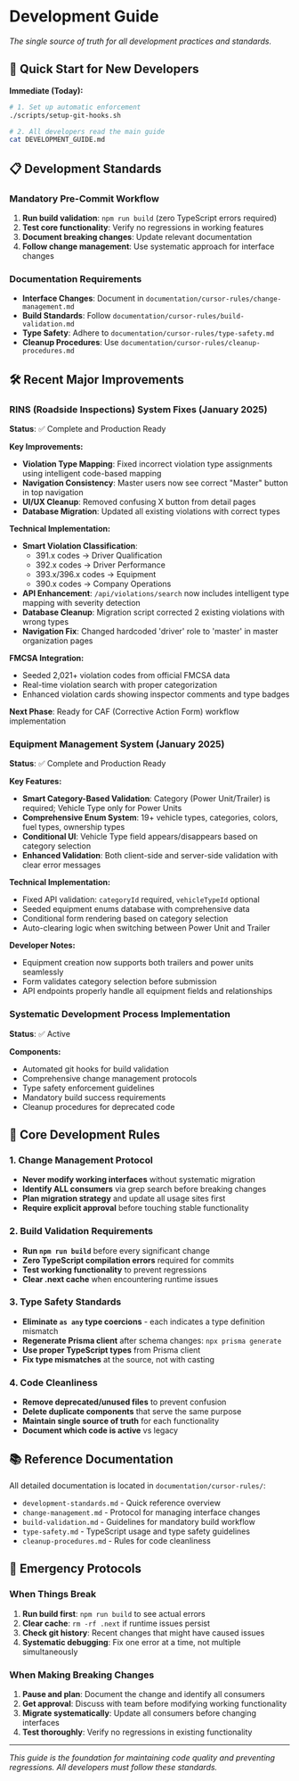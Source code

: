 # Development Guide

*The single source of truth for all development practices and standards.*

## 🚀 Quick Start for New Developers

**Immediate (Today):**
```bash
# 1. Set up automatic enforcement
./scripts/setup-git-hooks.sh

# 2. All developers read the main guide
cat DEVELOPMENT_GUIDE.md
```

## 📋 Development Standards

### Mandatory Pre-Commit Workflow
1. **Run build validation**: `npm run build` (zero TypeScript errors required)
2. **Test core functionality**: Verify no regressions in working features
3. **Document breaking changes**: Update relevant documentation
4. **Follow change management**: Use systematic approach for interface changes

### Documentation Requirements
- **Interface Changes**: Document in `documentation/cursor-rules/change-management.md`
- **Build Standards**: Follow `documentation/cursor-rules/build-validation.md`
- **Type Safety**: Adhere to `documentation/cursor-rules/type-safety.md`
- **Cleanup Procedures**: Use `documentation/cursor-rules/cleanup-procedures.md`

## 🛠 Recent Major Improvements

### RINS (Roadside Inspections) System Fixes (January 2025)
**Status**: ✅ Complete and Production Ready

**Key Improvements:**
- **Violation Type Mapping**: Fixed incorrect violation type assignments using intelligent code-based mapping
- **Navigation Consistency**: Master users now see correct "Master" button in top navigation  
- **UI/UX Cleanup**: Removed confusing X button from detail pages
- **Database Migration**: Updated all existing violations with correct types

**Technical Implementation:**
- **Smart Violation Classification**: 
  - 391.x codes → Driver Qualification
  - 392.x codes → Driver Performance  
  - 393.x/396.x codes → Equipment
  - 390.x codes → Company Operations
- **API Enhancement**: `/api/violations/search` now includes intelligent type mapping with severity detection
- **Database Cleanup**: Migration script corrected 2 existing violations with wrong types
- **Navigation Fix**: Changed hardcoded 'driver' role to 'master' in master organization pages

**FMCSA Integration:**
- Seeded 2,021+ violation codes from official FMCSA data
- Real-time violation search with proper categorization
- Enhanced violation cards showing inspector comments and type badges

**Next Phase**: Ready for CAF (Corrective Action Form) workflow implementation

### Equipment Management System (January 2025)
**Status**: ✅ Complete and Production Ready

**Key Features:**
- **Smart Category-Based Validation**: Category (Power Unit/Trailer) is required; Vehicle Type only for Power Units
- **Comprehensive Enum System**: 19+ vehicle types, categories, colors, fuel types, ownership types
- **Conditional UI**: Vehicle Type field appears/disappears based on category selection
- **Enhanced Validation**: Both client-side and server-side validation with clear error messages

**Technical Implementation:**
- Fixed API validation: `categoryId` required, `vehicleTypeId` optional
- Seeded equipment enums database with comprehensive data
- Conditional form rendering based on category selection
- Auto-clearing logic when switching between Power Unit and Trailer

**Developer Notes:**
- Equipment creation now supports both trailers and power units seamlessly
- Form validates category selection before submission
- API endpoints properly handle all equipment fields and relationships

### Systematic Development Process Implementation
**Status**: ✅ Active

**Components:**
- Automated git hooks for build validation
- Comprehensive change management protocols  
- Type safety enforcement guidelines
- Mandatory build success requirements
- Cleanup procedures for deprecated code

## 🔧 Core Development Rules

### 1. Change Management Protocol
- **Never modify working interfaces** without systematic migration
- **Identify ALL consumers** via grep search before breaking changes
- **Plan migration strategy** and update all usage sites first
- **Require explicit approval** before touching stable functionality

### 2. Build Validation Requirements
- **Run `npm run build`** before every significant change
- **Zero TypeScript compilation errors** required for commits
- **Test working functionality** to prevent regressions
- **Clear .next cache** when encountering runtime issues

### 3. Type Safety Standards
- **Eliminate `as any` type coercions** - each indicates a type definition mismatch
- **Regenerate Prisma client** after schema changes: `npx prisma generate`
- **Use proper TypeScript types** from Prisma client
- **Fix type mismatches** at the source, not with casting

### 4. Code Cleanliness
- **Remove deprecated/unused files** to prevent confusion
- **Delete duplicate components** that serve the same purpose
- **Maintain single source of truth** for each functionality
- **Document which code is active** vs legacy

## 📚 Reference Documentation

All detailed documentation is located in `documentation/cursor-rules/`:
- `development-standards.md` - Quick reference overview
- `change-management.md` - Protocol for managing interface changes  
- `build-validation.md` - Guidelines for mandatory build workflow
- `type-safety.md` - TypeScript usage and type safety guidelines
- `cleanup-procedures.md` - Rules for code cleanliness

## 🚨 Emergency Protocols

### When Things Break
1. **Run build first**: `npm run build` to see actual errors
2. **Clear cache**: `rm -rf .next` if runtime issues persist
3. **Check git history**: Recent changes that might have caused issues
4. **Systematic debugging**: Fix one error at a time, not multiple simultaneously

### When Making Breaking Changes
1. **Pause and plan**: Document the change and identify all consumers
2. **Get approval**: Discuss with team before modifying working functionality
3. **Migrate systematically**: Update all consumers before changing interfaces
4. **Test thoroughly**: Verify no regressions in existing functionality

---

*This guide is the foundation for maintaining code quality and preventing regressions. All developers must follow these standards.* 